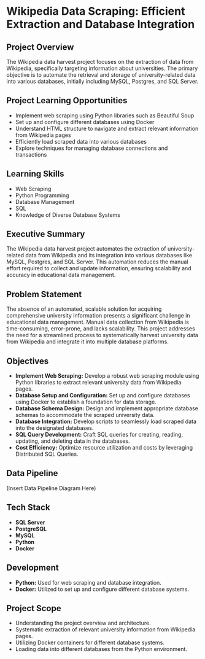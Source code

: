 # Wikipedia Data Scraping: Efficient Extraction and Database Integration

## Project Overview
The Wikipedia data harvest project focuses on the extraction of data from Wikipedia, specifically targeting information about universities. The primary objective is to automate the retrieval and storage of university-related data into various databases, initially including MySQL, Postgres, and SQL Server.

## Project Learning Opportunities
- Implement web scraping using Python libraries such as Beautiful Soup
- Set up and configure different databases using Docker
- Understand HTML structure to navigate and extract relevant information from Wikipedia pages
- Efficiently load scraped data into various databases
- Explore techniques for managing database connections and transactions

## Learning Skills
- Web Scraping
- Python Programming
- Database Management
- SQL
- Knowledge of Diverse Database Systems

## Executive Summary
The Wikipedia data harvest project automates the extraction of university-related data from Wikipedia and its integration into various databases like MySQL, Postgres, and SQL Server. This automation reduces the manual effort required to collect and update information, ensuring scalability and accuracy in educational data management.

## Problem Statement
The absence of an automated, scalable solution for acquiring comprehensive university information presents a significant challenge in educational data management. Manual data collection from Wikipedia is time-consuming, error-prone, and lacks scalability. This project addresses the need for a streamlined process to systematically harvest university data from Wikipedia and integrate it into multiple database platforms.

## Objectives
- **Implement Web Scraping:** Develop a robust web scraping module using Python libraries to extract relevant university data from Wikipedia pages.
- **Database Setup and Configuration:** Set up and configure databases using Docker to establish a foundation for data storage.
- **Database Schema Design:** Design and implement appropriate database schemas to accommodate the scraped university data.
- **Database Integration:** Develop scripts to seamlessly load scraped data into the designated databases.
- **SQL Query Development:** Craft SQL queries for creating, reading, updating, and deleting data in the databases.
- **Cost Efficiency:** Optimize resource utilization and costs by leveraging Distributed SQL Queries.

## Data Pipeline
(Insert Data Pipeline Diagram Here)

## Tech Stack
- **SQL Server**
- **PostgreSQL**
- **MySQL**
- **Python**
- **Docker**

## Development
- **Python:** Used for web scraping and database integration.
- **Docker:** Utilized to set up and configure different database systems.

## Project Scope
- Understanding the project overview and architecture.
- Systematic extraction of relevant university information from Wikipedia pages.
- Utilizing Docker containers for different database systems.
- Loading data into different databases from the Python environment.


